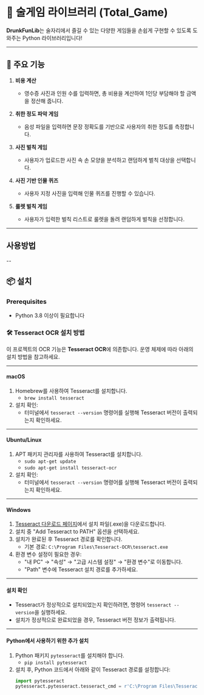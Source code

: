 # 🍻 술게임 라이브러리 (Total_Game) 

**DrunkFunLib**는 술자리에서 즐길 수 있는 다양한 게임들을 손쉽게 구현할 수 있도록 도와주는 Python 라이브러리입니다!

---

## 🚀 주요 기능

1. **비용 계산**  
   - 영수증 사진과 인원 수를 입력하면, 총 비용을 계산하여 1인당 부담해야 할 금액을 정산해 줍니다.

2. **취한 정도 파악 게임**  
   - 음성 파일을 입력하면 문장 정확도를 기반으로 사용자의 취한 정도를 측정합니다.

3. **사진 벌칙 게임**  
   - 사용자가 업로드한 사진 속 손 모양을 분석하고 랜덤하게 벌칙 대상을 선택합니다.

4. **사진 기반 인물 퀴즈**  
   - 사용자 지정 사진을 입력해 인물 퀴즈를 진행할 수 있습니다.

5. **룰렛 벌칙 게임**  
   - 사용자가 입력한 벌칙 리스트로 룰렛을 돌려 랜덤하게 벌칙을 선정합니다.

---

## 사용방법

--

## 📦 설치

### Prerequisites
- Python 3.8 이상이 필요합니다

### 🛠️ Tesseract OCR 설치 방법

이 프로젝트의 OCR 기능은 **Tesseract OCR**에 의존합니다. 운영 체제에 따라 아래의 설치 방법을 참고하세요.

---

#### macOS
1. Homebrew를 사용하여 Tesseract를 설치합니다.
   - `brew install tesseract`
2. 설치 확인:
   - 터미널에서 `tesseract --version` 명령어를 실행해 Tesseract 버전이 출력되는지 확인하세요.

---

#### Ubuntu/Linux
1. APT 패키지 관리자를 사용하여 Tesseract를 설치합니다.
   - `sudo apt-get update`
   - `sudo apt-get install tesseract-ocr`
2. 설치 확인:
   - 터미널에서 `tesseract --version` 명령어를 실행해 Tesseract 버전이 출력되는지 확인하세요.

---

#### Windows
1. [Tesseract 다운로드 페이지](https://github.com/UB-Mannheim/tesseract/wiki)에서 설치 파일(.exe)을 다운로드합니다.
2. 설치 중 "Add Tesseract to PATH" 옵션을 선택하세요.
3. 설치가 완료된 후 Tesseract 경로를 확인합니다.
   - 기본 경로: `C:\Program Files\Tesseract-OCR\tesseract.exe`
4. 환경 변수 설정이 필요한 경우:
   - "내 PC" → "속성" → "고급 시스템 설정" → "환경 변수"로 이동합니다.
   - "Path" 변수에 Tesseract 설치 경로를 추가하세요.

---

#### 설치 확인
- Tesseract가 정상적으로 설치되었는지 확인하려면, 명령어 `tesseract --version`을 실행하세요.
- 설치가 정상적으로 완료되었을 경우, Tesseract 버전 정보가 출력됩니다.

---

#### Python에서 사용하기 위한 추가 설치
1. Python 패키지 `pytesseract`를 설치해야 합니다.
   - `pip install pytesseract`
2. 설치 후, Python 코드에서 아래와 같이 Tesseract 경로를 설정합니다:
   ```python
   import pytesseract
   pytesseract.pytesseract.tesseract_cmd = r'C:\Program Files\Tesseract-OCR\tesseract.exe'

